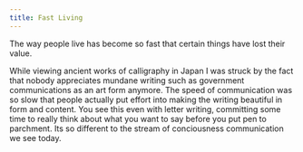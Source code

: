 ```yaml
---
title: Fast Living
---
```



The way people live has become so fast that certain things have lost their value.

While viewing ancient works of calligraphy in Japan I was struck by the fact that nobody appreciates mundane writing such as government communications as an art form anymore. The speed of communication was so slow that people actually put effort into making the writing beautiful in form and content. You see this even with letter writing, committing some time to really think about what you want to say before you put pen to parchment. Its so different to the stream of conciousness communication we see today.